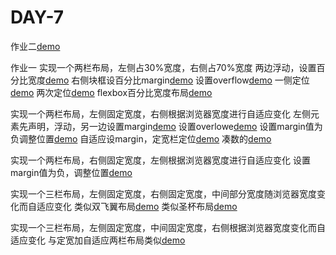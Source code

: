 # DAY-7
作业二[demo](https://jiang-hj.github.io/DAY-7/task2/index.html)

作业一
实现一个两栏布局，左侧占30%宽度，右侧占70%宽度
两边浮动，设置百分比宽度[demo](https://jiang-hj.github.io/DAY-7/task1/float-1-1.html)
右侧块框设百分比margin[demo](https://jiang-hj.github.io/DAY-7/task1/float-1-2.html)
设置overflow[demo](https://jiang-hj.github.io/DAY-7/task1/float-1-3.html)
一侧定位[demo](https://jiang-hj.github.io/DAY-7/task1/position-1-1.html)
两次定位[demo](https://jiang-hj.github.io/DAY-7/task1/position-1-2.html)
flexbox百分比宽度布局[demo](https://jiang-hj.github.io/DAY-7/task1/flexbox-1.html)

实现一个两栏布局，左侧固定宽度，右侧根据浏览器宽度进行自适应变化
左侧元素先声明，浮动，另一边设置margin[demo](https://jiang-hj.github.io/DAY-7/task1/float-2-1.html)
设置overlowe[demo](https://jiang-hj.github.io/DAY-7/task1/float-2-2.html)
设置margin值为负调整位置[demo](https://jiang-hj.github.io/DAY-7/task1/float-2-3.html)
自适应设margin，定宽栏定位[demo](https://jiang-hj.github.io/DAY-7/task1/position-2-1.html)
凑数的[demo](https://jiang-hj.github.io/DAY-7/task1/position-2-2.html)

实现一个两栏布局，右侧固定宽度，左侧根据浏览器宽度进行自适应变化
设置margin值为负，调整位置[demo](https://jiang-hj.github.io/DAY-7/task1/float-3-1.html)

实现一个三栏布局，左侧固定宽度，右侧固定宽度，中间部分宽度随浏览器宽度变化而自适应变化
类似双飞翼布局[demo](https://jiang-hj.github.io/DAY-7/task1/float-4-1.html)
类似圣杯布局[demo](https://jiang-hj.github.io/DAY-7/task1/float-4-2.html)

实现一个三栏布局，左侧固定宽度，中间固定宽度，右侧根据浏览器宽度变化而自适应变化
与定宽加自适应两栏布局类似[demo](https://jiang-hj.github.io/DAY-7/task1/float-5-1.html)
